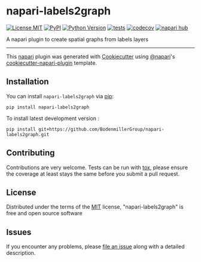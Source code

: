 # napari-labels2graph

[![License MIT](https://img.shields.io/pypi/l/napari-labels2graph.svg?color=green)](https://github.com/BodenmillerGroup/napari-labels2graph/raw/main/LICENSE)
[![PyPI](https://img.shields.io/pypi/v/napari-labels2graph.svg?color=green)](https://pypi.org/project/napari-labels2graph)
[![Python Version](https://img.shields.io/pypi/pyversions/napari-labels2graph.svg?color=green)](https://python.org)
[![tests](https://github.com/BodenmillerGroup/napari-labels2graph/workflows/tests/badge.svg)](https://github.com/BodenmillerGroup/napari-labels2graph/actions)
[![codecov](https://codecov.io/gh/BodenmillerGroup/napari-labels2graph/branch/main/graph/badge.svg)](https://codecov.io/gh/BodenmillerGroup/napari-labels2graph)
[![napari hub](https://img.shields.io/endpoint?url=https://api.napari-hub.org/shields/napari-labels2graph)](https://napari-hub.org/plugins/napari-labels2graph)

A napari plugin to create spatial graphs from labels layers

----------------------------------

This [napari] plugin was generated with [Cookiecutter] using [@napari]'s [cookiecutter-napari-plugin] template.

## Installation

You can install `napari-labels2graph` via [pip]:

    pip install napari-labels2graph

To install latest development version :

    pip install git+https://github.com/BodenmillerGroup/napari-labels2graph.git

## Contributing

Contributions are very welcome. Tests can be run with [tox], please ensure
the coverage at least stays the same before you submit a pull request.

## License

Distributed under the terms of the [MIT] license,
"napari-labels2graph" is free and open source software

## Issues

If you encounter any problems, please [file an issue] along with a detailed description.

[napari]: https://github.com/napari/napari
[Cookiecutter]: https://github.com/audreyr/cookiecutter
[@napari]: https://github.com/napari
[MIT]: http://opensource.org/licenses/MIT
[cookiecutter-napari-plugin]: https://github.com/napari/cookiecutter-napari-plugin
[file an issue]: https://github.com/BodenmillerGroup/napari-labels2graph/issues
[napari]: https://github.com/napari/napari
[tox]: https://tox.readthedocs.io/en/latest/
[pip]: https://pypi.org/project/pip/
[PyPI]: https://pypi.org/
